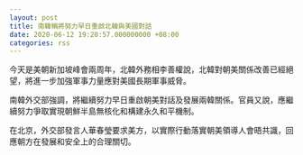 ```yaml
---
layout: post
title: 南韓稱將努力早日重啟北韓與美國對話
date: 2020-06-12 19:20:57.000000000 +08:00
categories: rss
---
```


今天是美朝新加坡峰會兩周年，北韓外務相李善權說，北韓對朝美關係改善已經絕望，將進一步加強軍事力量應對美國長期軍事威脅。

南韓外交部強調，將繼續努力早日重啟朝美對話及發展兩韓關係。官員又說，應繼續努力爭取實現朝鮮半島無核化和構建永久和平機制。

在北京，外交部發言人華春瑩要求美方，以實際行動落實朝美領導人會晤共識，回應朝方在發展和安全上的合理關切。
